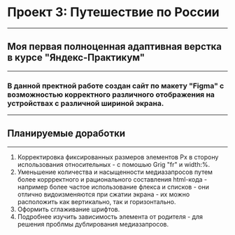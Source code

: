 # Проект 3: Путешествие по России
------
## **Моя первая полноценная адаптивная верстка в курсе "Яндекс-Практикум"**
------
### В данной пректной работе создан сайт по макету "Figma" с возможностью корректного различного отображения на устройствах с различной шириной экрана.

------
## **Планируемые доработки**
------
1. Корректировка фиксированных размеров элементов Px в сторону использования относительных - с помошью Grig "fr" и width:%. 
2. Уменьшение количества и насыщенности медиазапросов путем более коррректного и рационального составления html-кода - например более частое использование флекса и списков -
они отлично видоизменяются при сжатии экрана - их можно расположить как вертикально, так и горизонтально. 
3. Оформить сглаживание шрифтов.
4. Подробнее изучить зависимость элемента от родителя - для решения проблмы дублирования медиазапросов.
